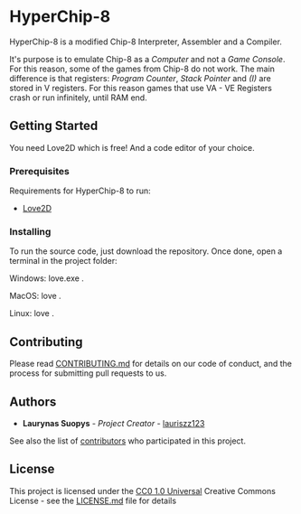 # HyperChip-8

HyperChip-8 is a modified Chip-8 Interpreter, Assembler and a Compiler.

It's purpose is to emulate Chip-8 as a *Computer* and not a *Game Console*.
For this reason, some of the games from Chip-8 do not work. The main difference
is that registers: _Program Counter_, _Stack Pointer_ and _(I)_ are stored in V registers.
For this reason games that use VA - VE Registers crash or run infinitely, until RAM end.

## Getting Started

You need Love2D which is free! And a code editor of your choice.

### Prerequisites

Requirements for HyperChip-8 to run: 
- [Love2D](https://love2d.org)

### Installing

To run the source code, just download the repository. Once done, open a terminal
in the project folder:

  Windows: love.exe .
  
  MacOS: love .
  
  Linux: love .

## Contributing

Please read [CONTRIBUTING.md](CONTRIBUTING.md) for details on our code
of conduct, and the process for submitting pull requests to us.

## Authors

  - **Laurynas Suopys** - *Project Creator* -
    [lauriszz123](https://github.com/lauriszz123)

See also the list of
[contributors](https://github.com/lauriszz123/HyperChip-8/contributors)
who participated in this project.

## License

This project is licensed under the [CC0 1.0 Universal](LICENSE.md)
Creative Commons License - see the [LICENSE.md](LICENSE.md) file for
details
